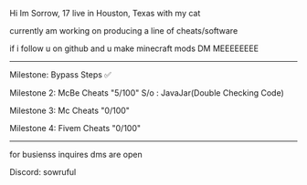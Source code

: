Hi Im Sorrow, 17 live in Houston, Texas with my cat

currently am working on producing a line of cheats/software

if i follow u on github and u make minecraft mods DM MEEEEEEEE

--------------------------

Milestone: Bypass Steps ✅

Milestone 2: McBe Cheats "5/100" S/o : JavaJar(Double Checking Code)

Milestone 3: Mc Cheats "0/100"

Milestone 4: Fivem Cheats "0/100"

-----------------------------------

for busienss inquires dms are open

Discord: sowruful

